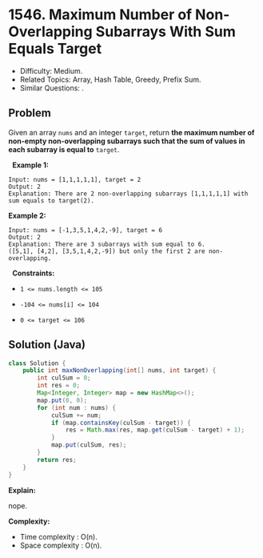 # 1546. Maximum Number of Non-Overlapping Subarrays With Sum Equals Target

- Difficulty: Medium.
- Related Topics: Array, Hash Table, Greedy, Prefix Sum.
- Similar Questions: .

## Problem

Given an array ```nums``` and an integer ```target```, return **the maximum number of **non-empty** **non-overlapping** subarrays such that the sum of values in each subarray is equal to** ```target```.

 
**Example 1:**

```
Input: nums = [1,1,1,1,1], target = 2
Output: 2
Explanation: There are 2 non-overlapping subarrays [1,1,1,1,1] with sum equals to target(2).
```

**Example 2:**

```
Input: nums = [-1,3,5,1,4,2,-9], target = 6
Output: 2
Explanation: There are 3 subarrays with sum equal to 6.
([5,1], [4,2], [3,5,1,4,2,-9]) but only the first 2 are non-overlapping.
```

 
**Constraints:**


	
- ```1 <= nums.length <= 105```
	
- ```-104 <= nums[i] <= 104```
	
- ```0 <= target <= 106```



## Solution (Java)

```java
class Solution {
    public int maxNonOverlapping(int[] nums, int target) {
        int culSum = 0;
        int res = 0;
        Map<Integer, Integer> map = new HashMap<>();
        map.put(0, 0);
        for (int num : nums) {
            culSum += num;
            if (map.containsKey(culSum - target)) {
                res = Math.max(res, map.get(culSum - target) + 1);
            }
            map.put(culSum, res);
        }
        return res;
    }
}
```

**Explain:**

nope.

**Complexity:**

* Time complexity : O(n).
* Space complexity : O(n).
